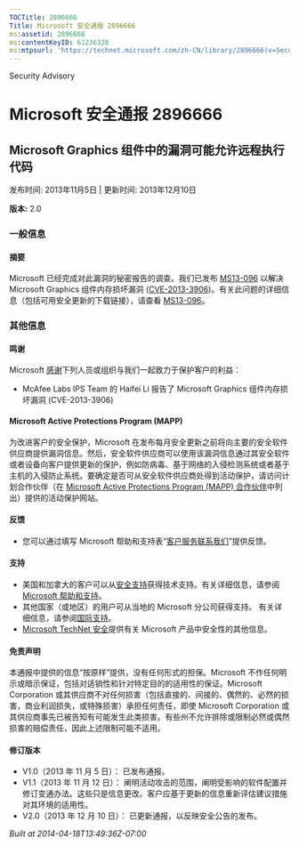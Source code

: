 ```yaml
---
TOCTitle: 2896666
Title: Microsoft 安全通报 2896666
ms:assetid: 2896666
ms:contentKeyID: 61236328
ms:mtpsurl: 'https://technet.microsoft.com/zh-CN/library/2896666(v=Security.10)'
---
```


Security Advisory

Microsoft 安全通报 2896666
==========================

Microsoft Graphics 组件中的漏洞可能允许远程执行代码
---------------------------------------------------

发布时间: 2013年11月5日 | 更新时间: 2013年12月10日

**版本:** 2.0

### 一般信息

#### 摘要

Microsoft 已经完成对此漏洞的秘密报告的调查。我们已发布 [MS13-096](https://go.microsoft.com/fwlink/?linkid=344108) 以解决 Microsoft Graphics 组件内存损坏漏洞 ([CVE-2013-3906](https://www.cve.mitre.org/cgi-bin/cvename.cgi?name=cve-2013-3906))。有关此问题的详细信息（包括可用安全更新的下载链接），请查看 [MS13-096](https://go.microsoft.com/fwlink/?linkid=344108)。

### 其他信息

#### 鸣谢

Microsoft [感谢](https://go.microsoft.com/fwlink/?linkid=21127)下列人员或组织与我们一起致力于保护客户的利益：

-   McAfee Labs IPS Team 的 Haifei Li 报告了 Microsoft Graphics 组件内存损坏漏洞 (CVE-2013-3906)

#### Microsoft Active Protections Program (MAPP)

为改进客户的安全保护，Microsoft 在发布每月安全更新之前将向主要的安全软件供应商提供漏洞信息。然后，安全软件供应商可以使用该漏洞信息通过其安全软件或者设备向客户提供更新的保护，例如防病毒、基于网络的入侵检测系统或者基于主机的入侵防止系统。要确定是否可从安全软件供应商处得到活动保护，请访问计划合作伙伴（在 [Microsoft Active Protections Program (MAPP) 合作伙伴](https://go.microsoft.com/fwlink/?linkid=215201)中列出）提供的活动保护网站。

#### 反馈

-   您可以通过填写 Microsoft 帮助和支持表“[客户服务联系我们](https://support.microsoft.com/kb/?scid=sw;en;1257&showpage=1&ws=technet&sd=tech)”提供反馈。

#### 支持

-   美国和加拿大的客户可以从[安全支持](https://go.microsoft.com/fwlink/?linkid=21131)获得技术支持。有关详细信息，请参阅[Microsoft 帮助和支持](https://support.microsoft.com/)。
-   其他国家（或地区）的用户可从当地的 Microsoft 分公司获得支持。 有关详细信息，请参阅[国际支持](https://go.microsoft.com/fwlink/?linkid=21155)。
-   [Microsoft TechNet 安全](https://go.microsoft.com/fwlink/?linkid=21132)提供有关 Microsoft 产品中安全性的其他信息。

#### 免责声明

本通报中提供的信息“按原样”提供，没有任何形式的担保。Microsoft 不作任何明示或暗示保证，包括对适销性和针对特定目的的适用性的保证。Microsoft Corporation 或其供应商不对任何损害（包括直接的、间接的、偶然的、必然的损害，商业利润损失，或特殊损害）承担任何责任，即使 Microsoft Corporation 或其供应商事先已被告知有可能发生此类损害。有些州不允许排除或限制必然或偶然损害的赔偿责任，因此上述限制可能不适用。

#### 修订版本

-   V1.0（2013 年 11 月 5 日）： 已发布通报。
-   V1.1（2013 年 11 月 12 日）： 阐明活动攻击的范围，阐明受影响的软件配置并修订变通办法。这些只是信息更改。客户应基于更新的信息重新评估建议措施对其环境的适用性。
-   V2.0（2013 年 12 月 10 日）： 已更新通报，以反映安全公告的发布。

*Built at 2014-04-18T13:49:36Z-07:00*